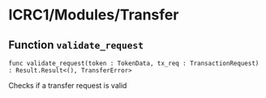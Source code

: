 # ICRC1/Modules/Transfer

## Function `validate_request`
``` motoko no-repl
func validate_request(token : TokenData, tx_req : TransactionRequest) : Result.Result<(), TransferError>
```

Checks if a transfer request is valid
